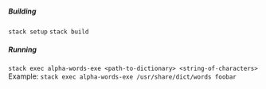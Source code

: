 ##### Building
`stack setup`
`stack build`

##### Running
`stack exec alpha-words-exe <path-to-dictionary> <string-of-characters>`
Example: `stack exec alpha-words-exe /usr/share/dict/words foobar`
